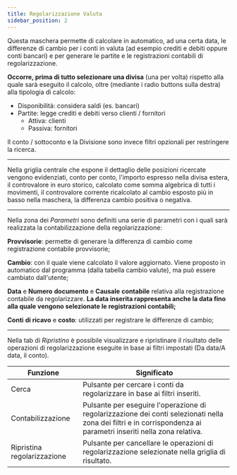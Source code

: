 ```yaml
---
title: Regolarizzazione Valuta
sidebar_position: 2
---
```


Questa maschera permette di calcolare in automatico, ad una certa data, le differenze di cambio per i conti in valuta (ad esempio crediti e debiti oppure conti bancari) e per generare le partite e le registrazioni contabili di regolarizzazione.

**Occorre, prima di tutto selezionare una divisa** (una per volta) rispetto alla quale sarà eseguito il calcolo, oltre (mediante i radio buttons sulla destra) alla tipologia di 
calcolo:

- Disponibilità: considera saldi (es. bancari)
- Partite: legge crediti e debiti verso clienti / fornitori
    - Attiva: clienti
    - Passiva: fornitori

Il conto / sottoconto e la Divisione sono invece filtri opzionali per restringere la ricerca.

---

Nella griglia centrale che espone il dettaglio delle posizioni ricercate vengono evidenziati, conto per conto, l'importo espresso nella divisa estera, il controvalore in euro storico, calcolato come somma algebrica di tutti i movimenti, il controvalore corrente ricalcolato al cambio esposto più in basso nella maschera, la differenza cambio positiva o negativa.

---

Nella zona dei *Parametri* sono definiti una serie di parametri con i quali sarà realizzata la contabilizzazione della regolarizzazione:

**Provvisorie**: permette di generare la differenza di cambio come registrazione contabile provvisorie;

**Cambio**: con il quale viene calcolato il valore aggiornato. Viene proposto in automatico dal programma (dalla tabella cambio valute), ma può essere cambiato dall'utente;

**Data** e **Numero** **documento** e **Causale** **contabile** relativa alla registrazione contabile da regolarizzare. **La data inserita rappresenta anche la data fino alla quale vengono selezionate le registrazioni contabili;**

**Conti** **di ricavo** e **costo**: utilizzati per registrare le differenze di cambio;

---

Nella tab di *Ripristino* è possibile visualizzare e ripristinare il risultato delle operazioni di regolarizzazione eseguite in base ai filtri impostati (Da data/A data, il conto).



| Funzione | Significato |
| --- | --- |
| Cerca | Pulsante per cercare i conti da regolarizzare in base ai filtri inseriti. |
| Contabilizzazione | Pulsante per eseguire l'operazione di regolarizzazione dei conti selezionati nella zona dei filtri e in corrispondenza ai parametri inseriti nella zona relativa. |
| Ripristina regolarizzazione | Pulsante per cancellare le operazioni di regolarizzazione selezionate nella griglia di risultato. |






